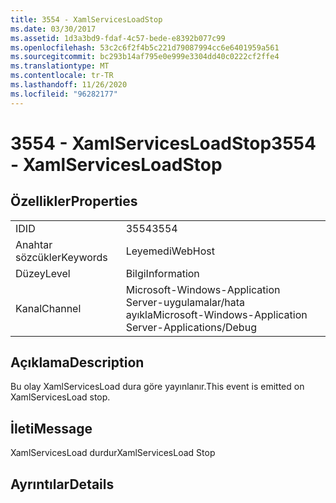 ```yaml
---
title: 3554 - XamlServicesLoadStop
ms.date: 03/30/2017
ms.assetid: 1d3a3bd9-fdaf-4c57-bede-e8392b077c99
ms.openlocfilehash: 53c2c6f2f4b5c221d79087994cc6e6401959a561
ms.sourcegitcommit: bc293b14af795e0e999e3304dd40c0222cf2ffe4
ms.translationtype: MT
ms.contentlocale: tr-TR
ms.lasthandoff: 11/26/2020
ms.locfileid: "96282177"
---
```

# <a name="3554---xamlservicesloadstop"></a><span data-ttu-id="3d54f-102">3554 - XamlServicesLoadStop</span><span class="sxs-lookup"><span data-stu-id="3d54f-102">3554 - XamlServicesLoadStop</span></span>

## <a name="properties"></a><span data-ttu-id="3d54f-103">Özellikler</span><span class="sxs-lookup"><span data-stu-id="3d54f-103">Properties</span></span>  
  
|||  
|-|-|  
|<span data-ttu-id="3d54f-104">ID</span><span class="sxs-lookup"><span data-stu-id="3d54f-104">ID</span></span>|<span data-ttu-id="3d54f-105">3554</span><span class="sxs-lookup"><span data-stu-id="3d54f-105">3554</span></span>|  
|<span data-ttu-id="3d54f-106">Anahtar sözcükler</span><span class="sxs-lookup"><span data-stu-id="3d54f-106">Keywords</span></span>|<span data-ttu-id="3d54f-107">Leyemedi</span><span class="sxs-lookup"><span data-stu-id="3d54f-107">WebHost</span></span>|  
|<span data-ttu-id="3d54f-108">Düzey</span><span class="sxs-lookup"><span data-stu-id="3d54f-108">Level</span></span>|<span data-ttu-id="3d54f-109">Bilgi</span><span class="sxs-lookup"><span data-stu-id="3d54f-109">Information</span></span>|  
|<span data-ttu-id="3d54f-110">Kanal</span><span class="sxs-lookup"><span data-stu-id="3d54f-110">Channel</span></span>|<span data-ttu-id="3d54f-111">Microsoft-Windows-Application Server-uygulamalar/hata ayıkla</span><span class="sxs-lookup"><span data-stu-id="3d54f-111">Microsoft-Windows-Application Server-Applications/Debug</span></span>|  
  
## <a name="description"></a><span data-ttu-id="3d54f-112">Açıklama</span><span class="sxs-lookup"><span data-stu-id="3d54f-112">Description</span></span>  

 <span data-ttu-id="3d54f-113">Bu olay XamlServicesLoad dura göre yayınlanır.</span><span class="sxs-lookup"><span data-stu-id="3d54f-113">This event is emitted on XamlServicesLoad stop.</span></span>  
  
## <a name="message"></a><span data-ttu-id="3d54f-114">İleti</span><span class="sxs-lookup"><span data-stu-id="3d54f-114">Message</span></span>  

 <span data-ttu-id="3d54f-115">XamlServicesLoad durdur</span><span class="sxs-lookup"><span data-stu-id="3d54f-115">XamlServicesLoad Stop</span></span>  
  
## <a name="details"></a><span data-ttu-id="3d54f-116">Ayrıntılar</span><span class="sxs-lookup"><span data-stu-id="3d54f-116">Details</span></span>
